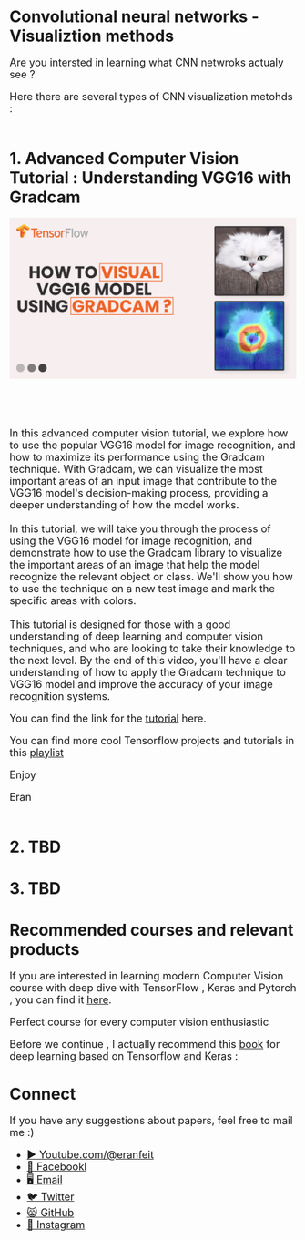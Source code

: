 # Convolutional neural networks - Visualiztion methods

<font size= "4" >

Are you intersted in learning what CNN netwroks actualy see ?

Here there are several types of CNN visualization metohds :
<br/><br/> 

</font>

# 1. Advanced Computer Vision Tutorial : Understanding VGG16 with Gradcam

<p align="center">
  <img width="800" src="How to visual VGG16 model using Gradcam.png" "image">
</p>

##
<br/><br/> 

<font size= "4" >

In this advanced computer vision tutorial, we explore how to use the popular VGG16 model for image recognition, and how to maximize its performance using the Gradcam technique. With Gradcam, we can visualize the most important areas of an input image that contribute to the VGG16 model's decision-making process, providing a deeper understanding of how the model works.
<br/><br/> 
In this tutorial, we will take you through the process of using the VGG16 model for image recognition, and demonstrate how to use the Gradcam library to visualize the important areas of an image that help the model recognize the relevant object or class. We'll show you how to use the technique on a new test image and mark the specific areas with colors.
<br/><br/> 
This tutorial is designed for those with a good understanding of deep learning and computer vision techniques, and who are looking to take their knowledge to the next level. By the end of this video, you'll have a clear understanding of how to apply the Gradcam technique to VGG16 model and improve the accuracy of your image recognition systems.


You can find the link for the [tutorial](https://youtu.be/DKvJcK4o3Vw) here. 

You can find more cool Tensorflow projects and tutorials in this [playlist](https://youtube.com/playlist?list=PLdkryDe59y4Ze9_12JhWu3cs-lOGYwYeD)

Enjoy

Eran
<br/><br/> 

</font>

# 2. TBD
# 3. TBD 



# Recommended courses and relevant products 
<font size= "4" >

If you are interested in learning modern Computer Vision course with deep dive with TensorFlow , Keras and Pytorch , you can find it [here](http://bit.ly/3HeDy1V).

Perfect course for every computer vision enthusiastic

Before we continue , I actually recommend this [book](https://amzn.to/3STWZ2N) for deep learning based on Tensorflow and Keras : 



</font>

# Connect

<font size= "4" >
If you have any suggestions about papers, feel free to mail me :)

- [▶️ Youtube.com/@eranfeit](youtube.com/@eranfeit?sub_confirmation=1)
- [🐙 Facebookl](https://www.facebook.com/groups/3080601358933585)
- [🖥️ Email](mailto:feitgemel@gmail.com)
- [🐦 Twitter](https://twitter.com/eran_feit )
- [😸 GitHub](https://github.com/feitgemel)
- [📸 Instagram](https://www.instagram.com/eran_feit/)
</font>

